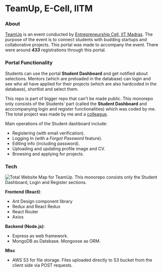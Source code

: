 # TeamUp, E-Cell, IITM

### About
[TeamUp](https://ecell.iitm.ac.in/event/team-up) is an event conducted by [Entrepreneurship Cell, IIT Madras](https://ecell.iitm.ac.in). The purpose of the event is to connect students with budding startups and collaborative projects. This portal was made to accompany the event. There were around ***433*** registrations through this portal.

### Portal Functionality
Students can use the portal **Student Dashboard** and get notified about selections. Mentors (which are preloaded in the database) can login and see who all have applied for their projects (which are also hardcoded in the database), shortlist and select them.

This repo is part of bigger repo that can't be made public. This monorepo only consists of the Students' part (called the **Student Dashboard** and acccompanying login and register functionalities) which was coded by me. The total project was made by me and a [colleague](https://github.com/ashishshroti14).

Main operations of the Student dashboard include: 
- Registering (with email verification).
- Logging In (with a *Forgot Password* feature).
- Editing info (including password).
- Uploading and updating profile image and CV.
- Browsing and applying for projects.

### Tech

![Total Website Map for TeamUp. This monorepo consists only the **Student Dashboard**, **Login** and **Register** sections.](https://kretaceous-bucket.s3.ap-south-1.amazonaws.com/team-up-map.png)

**Frontend (React)**:
- Ant Design component library
- Redux and React Redux
- React Router
- Axios

**Backend (Node.js)**:
- Express as web framework.
- MongoDB as Database. Mongoose as ORM.

**Misc**
- AWS S3 for file storage. Files uploaded directly to S3 bucket from the client side via POST requests.
